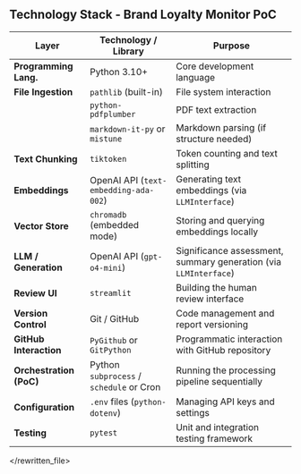 ## Technology Stack - Brand Loyalty Monitor PoC

| Layer                  | Technology / Library                          | Purpose                                        |
|------------------------|-----------------------------------------------|------------------------------------------------|
| **Programming Lang.**  | Python 3.10+                                  | Core development language                      |
| **File Ingestion**     | `pathlib` (built-in)                          | File system interaction                      |
|                        | `python-pdfplumber`                           | PDF text extraction                            |
|                        | `markdown-it-py` or `mistune`                 | Markdown parsing (if structure needed)         |
| **Text Chunking**      | `tiktoken`                                    | Token counting and text splitting              |
| **Embeddings**         | OpenAI API (`text-embedding-ada-002`)         | Generating text embeddings (via `LLMInterface`) |
| **Vector Store**       | `chromadb` (embedded mode)                    | Storing and querying embeddings locally        |
| **LLM / Generation**   | OpenAI API (`gpt-o4-mini`)                    | Significance assessment, summary generation (via `LLMInterface`) |
| **Review UI**          | `streamlit`                                   | Building the human review interface            |
| **Version Control**    | Git / GitHub                                  | Code management and report versioning          |
| **GitHub Interaction** | `PyGithub` or `GitPython`                     | Programmatic interaction with GitHub repository |
| **Orchestration (PoC)**| Python `subprocess` / `schedule` or Cron      | Running the processing pipeline sequentially   |
| **Configuration**      | `.env` files (`python-dotenv`)                | Managing API keys and settings                 |
| **Testing**            | `pytest`                                      | Unit and integration testing framework         |

</rewritten_file> 
